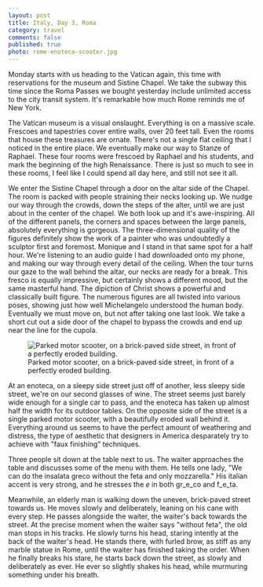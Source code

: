 ```yaml
---
layout: post
title: Italy, Day 3, Roma
category: travel
comments: false
published: true
photo: rome-enoteca-scooter.jpg
---
```


Monday starts with us heading to the Vatican again, this time with reservations
for the museum and Sistine Chapel.  We take the subway this time since the Roma
Passes we bought yesterday include unlimited access to the city transit system.
It's remarkable how much Rome reminds me of New York.

<!-- break -->
The Vatican museum is a visual onslaught.  Everything is on a massive scale.
Frescoes and tapestries cover entire walls, over 20 feet tall.  Even the
rooms that house these treasures are ornate.  There's not a single flat ceiling
that I noticed in the entire place.  We eventually make our way to Stanze of
Raphael.  These four rooms were frescoed by Raphael and his students, and mark
the beginning of the high Renaissance.  There is just so much to see in these
rooms, I feel like I could spend all day here, and still not see it all.

We enter the Sistine Chapel through a door on the altar side of the Chapel.  The
room is packed with people straining their necks looking up.  We nudge our way
through the crowds, down the steps of the alter, until we are just about in the
center of the chapel.  We both look up and it's awe-inspiring.  All of the
different panels, the corners and spaces between the large panels, absolutely
everything is gorgeous.  The three-dimensional quality of the figures definitely
show the work of a painter who was undoubtedly a sculptor first and foremost.
Monique and I stand in that same spot for a half hour.  We're listening to an
audio guide I had downloaded onto my phone, and making our way through every
detail of the ceiling.  When the tour turns our gaze to the wall behind the
altar, our necks are ready for a break.  This fresco is equally impressive, but
certainly shows a different mood, but the same masterful hand.  The dipiction of
Christ shows a powerful and classically built figure.  The numerous figures are
all twisted into various poses, showing just how well Michelangelo understood
the human body.  Eventually we must move on, but not after taking one last look.
We take a short cut out a side door of the chapel to bypass the crowds and end
up near the line for the cupola.

<figure class="expand">
  <img src="/img/photos/content/rome-enoteca-scooter.jpg" alt="Parked motor scooter, on a brick-paved side street, in front of a perfectly eroded building."/>
  <figcaption>Parked motor scooter, on a brick-paved side street, in front of a perfectly eroded building.</figcaption>
</figure>

At an enoteca, on a sleepy side street just off of another, less sleepy side
street, we're on our second glasses of wine.  The street seems just barely wide
enough for a single car to pass, and the enoteca has taken up almost half the
width for its outdoor tables.  On the opposite side of the street is a single
parked motor scooter, with a beautifully eroded wall behind it.  Everything
around us seems to have the perfect amount of weathering and distress, the type
of aesthetic that designers in America desparately try to achieve with "faux
finishing" techniques. 

Three people sit down at the table next to us. The waiter approaches the table
and discusses some of the menu with them.  He tells one lady, "We can do the
insalata greco without the feta and only mozzarella."  His italian accent is
very strong, and he stresses the _e_ in both gr_e_co and f_e_ta.

Meanwhile, an elderly man is walking down the uneven, brick-paved street towards
us.  He moves slowly and deliberately, leaning on his cane with every step.  He
passes alongside the waiter, the waiter's back towards the street.  At the
precise moment when the waiter says "without feta", the old man stops in his
tracks.  He slowly turns his head, staring intently at the back of the waiter's
head.  He stands there, with furled brow, as stiff as any marble statue in Rome,
until the waiter has finished taking the order.  When he finally breaks his
stare, he starts back down the street, as slowly and deliberately as ever.  He
ever so slightly shakes his head, while murmuring something under his breath.

